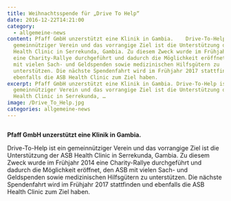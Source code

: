 ```yaml
---
title: Weihnachtsspende für „Drive To Help“
date: 2016-12-22T14:21:00
category:
  - allgemeine-news
content: Pfaff GmbH unzerstützt eine Klinik in Gambia.    Drive-To-Help ist ein
  gemeinnütziger Verein und das vorrangige Ziel ist die Unterstützung der ASB
  Health Clinic in Serrekunda, Gambia. Zu diesem Zweck wurde im Frühjahr 2014
  eine Charity-Rallye durchgeführt und dadurch die Möglichkeit eröffnet, den ASB
  mit vielen Sach- und Geldspenden sowie medizinischen Hilfsgütern zu
  unterstützen. Die nächste Spendenfahrt wird im Frühjahr 2017 stattfinden und
  ebenfalls die ASB Health Clinic zum Ziel haben.
excerpt: Pfaff GmbH unzerstützt eine Klinik in Gambia. Drive-To-Help ist ein
  gemeinnütziger Verein und das vorrangige Ziel ist die Unterstützung der ASB
  Health Clinic in Serrekunda, …
image: /Drive_To_Help.jpg
categories: allgemeine-news
---
```


<figure class="wp-block-image size-large"><img loading="lazy"   src="/Drive_To_Help.jpg" alt="" class="wp-image-691"   /></figure>



<strong>Pfaff GmbH unzerstützt eine Klinik in Gambia.</strong></p>



<p>Drive-To-Help ist ein gemeinnütziger Verein und das vorrangige Ziel ist die Unterstützung der ASB Health Clinic in Serrekunda, Gambia. Zu diesem Zweck wurde im Frühjahr 2014 eine Charity-Rallye durchgeführt und dadurch die Möglichkeit eröffnet, den ASB mit vielen Sach- und Geldspenden sowie medizinischen Hilfsgütern zu unterstützen. Die nächste Spendenfahrt wird im Frühjahr 2017 stattfinden und ebenfalls die ASB Health Clinic zum Ziel haben.</p>

